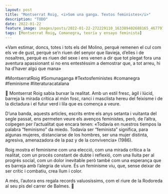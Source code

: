 ```yaml
---
layout: post
title: "Montserrat Roig, <i>Som una ganga. Textos feministes</i>"
description: "TODO"
date: 2022-01-22
feature_image: images/posts/2022-01-22-272229110_163389402688165_467797840541387578_n_17949687646651888.webp
tags: [Montserrat Roig, Comanegra, teoría y ensayo feminista]
---
```


«Vam estimar, doncs, totes i tots els del Molino, perquè remenen el cul com els ve de gust, perquè se’n riuen del senyor que llavieja, d’elles i de nosaltres, perquè es riuen del sexe i ens venen a dir que tot plegat fora una aventura apassionant si no ens entestéssim a demostrar que, a tot arreu, hi ha d’haver algú que mana»
<!--more-->

#MontserratRoig #Somunaganga #Textosfeministes #comanegra #feminisme #literaturacatalana

💐 Montserrat Roig sabia burxar la realitat. Amb un estil fresc, àgil i lúcid, barreja la mirada crítica al món fosc, ranci i masclista hereu del feixisme i de la dictadura i el futur verd i lila que es comença a veure. 

D’una banda, aquests articles, escrits entre els anys setanta i vuitanta del segle passat, ens permeten veure els avenços feministes, però, de l’altra, colpegen per l’actualitat que encara tenen: «Todavía en nuestros tiempos la palabra “feminismo” da miedo. Todavía ser “feminista” significa, para algunas mujeres, distanciarse de los hombres, ser una mujer distinta, agresiva, amenazadora de la paz y de la convivencia» (1986).

Roig mostra el feminisme com una elecció, com una mirada crítica a la realitat, com un procés constant de dubte i reflexió, com una lluita per al progrés social, com un dolor inevitable però també com una esperança que es barreja amb l’alegria de viure. És un feminisme viu, que, sense deixar de ser crític i combatiu, crea llum i color. 

A més, l’autora ens regala records valuosíssims, com el riure de la Rodoreda al seu pis del carrer de Balmes. 💐
